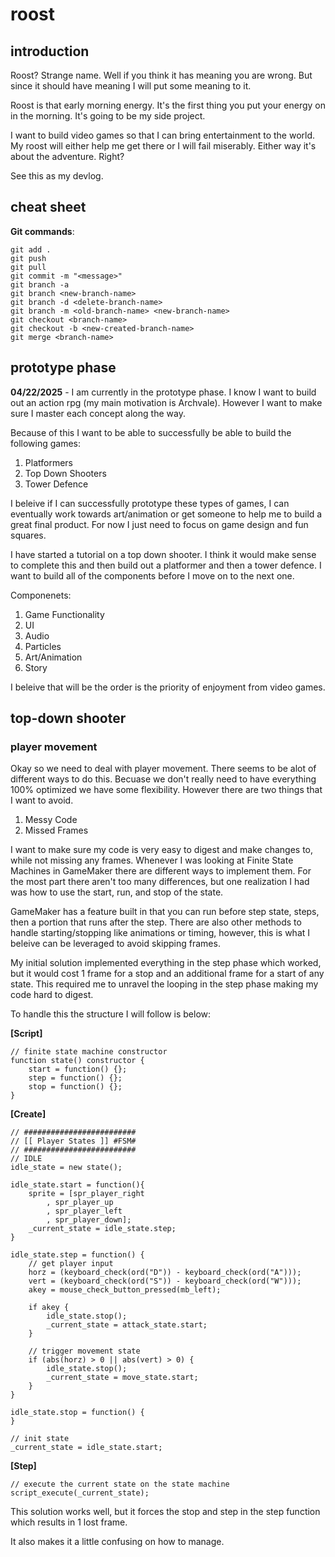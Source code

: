 # roost

## introduction
Roost? Strange name. Well if you think it has meaning you are wrong. But since it should have meaning I will put some meaning to it.

Roost is that early morning energy. It's the first thing you put your energy on in the morning. It's going to be my side project. 

I want to build video games so that I can bring entertainment to the world. My roost will either help me get there or I will fail miserably. Either way it's about the adventure. Right? 

See this as my devlog.

## cheat sheet
**Git commands**:
```
git add .
git push
git pull
git commit -m "<message>"
git branch -a
git branch <new-branch-name>
git branch -d <delete-branch-name>
git branch -m <old-branch-name> <new-branch-name>
git checkout <branch-name>
git checkout -b <new-created-branch-name>
git merge <branch-name>
```


## prototype phase
**04/22/2025** - I am currently in the prototype phase. I know I want to build out an action rpg (my main motivation is Archvale). However I want to make sure I master each concept along the way. 

Because of this I want to be able to successfully be able to build the following games:
1. Platformers
2. Top Down Shooters
3. Tower Defence

I beleive if I can successfully prototype these types of games, I can eventually work towards art/animation or get someone to help me to build a great final product. For now I just need to focus on game design and fun squares.

I have started a tutorial on a top down shooter. I think it would make sense to complete this and then build out a platformer and then a tower defence. I want to build all of the components before I move on to the next one.

Componenets:
1. Game Functionality
2. UI
3. Audio
4. Particles
5. Art/Animation
6. Story


I beleive that will be the order is the priority of enjoyment from video games.

## top-down shooter

### player movement
Okay so we need to deal with player movement. There seems to be alot of different ways to do this. Becuase we don't really need to have everything 100% optimized we have some flexibility. However there are two things that I want to avoid. 

1. Messy Code
2. Missed Frames


I want to make sure my code is very easy to digest and make changes to, while not missing any frames. Whenever I was looking at Finite State Machines in GameMaker there are different ways to implement them. For the most part there aren't too many differences, but one realization I had was how to use the start, run, and stop of the state.

GameMaker has a feature built in that you can run before step state, steps, then a portion that runs after the step. There are also other methods to handle starting/stopping like animations or timing, however, this is what I beleive can be leveraged to avoid skipping frames.

My initial solution implemented everything in the step phase which worked, but it would cost 1 frame for a stop and an additional frame for a start of any state. This required me to unravel the looping in the step phase making my code hard to digest.

To handle this the structure I will follow is below:

**[Script]**
```
// finite state machine constructor
function state() constructor {
	start = function() {};
	step = function() {};
	stop = function() {};
}
```

**[Create]**
```
// #########################
// [[ Player States ]] #FSM#
// #########################
// IDLE
idle_state = new state();

idle_state.start = function(){
	sprite = [spr_player_right
		, spr_player_up
		, spr_player_left
		, spr_player_down];
	_current_state = idle_state.step;
}

idle_state.step = function() {
	// get player input
	horz = (keyboard_check(ord("D")) - keyboard_check(ord("A")));
	vert = (keyboard_check(ord("S")) - keyboard_check(ord("W")));
	akey = mouse_check_button_pressed(mb_left);
	
	if akey {
		idle_state.stop();
		_current_state = attack_state.start;
	}
	
	// trigger movement state
	if (abs(horz) > 0 || abs(vert) > 0) {
		idle_state.stop();
		_current_state = move_state.start;
	}
}

idle_state.stop = function() {
}

// init state
_current_state = idle_state.start;
```

**[Step]**
```
// execute the current state on the state machine
script_execute(_current_state);
```

This solution works well, but it forces the stop and step in the step function which results in 1 lost frame.

It also makes it a little confusing on how to manage.